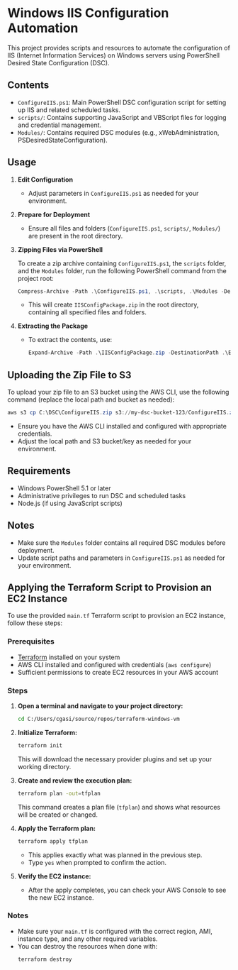 # Windows IIS Configuration Automation

This project provides scripts and resources to automate the configuration of IIS (Internet Information Services) on Windows servers using PowerShell Desired State Configuration (DSC).

## Contents

- `ConfigureIIS.ps1`: Main PowerShell DSC configuration script for setting up IIS and related scheduled tasks.
- `scripts/`: Contains supporting JavaScript and VBScript files for logging and credential management.
- `Modules/`: Contains required DSC modules (e.g., xWebAdministration, PSDesiredStateConfiguration).

## Usage

1. **Edit Configuration**
   - Adjust parameters in `ConfigureIIS.ps1` as needed for your environment.

2. **Prepare for Deployment**
   - Ensure all files and folders (`ConfigureIIS.ps1`, `scripts/`, `Modules/`) are present in the root directory.

3. **Zipping Files via PowerShell**

   To create a zip archive containing `ConfigureIIS.ps1`, the `scripts` folder, and the `Modules` folder, run the following PowerShell command from the project root:

   ```powershell
   Compress-Archive -Path .\ConfigureIIS.ps1, .\scripts, .\Modules -DestinationPath .\IISConfigPackage.zip -Force
   ```

   - This will create `IISConfigPackage.zip` in the root directory, containing all specified files and folders.

4. **Extracting the Package**
   - To extract the contents, use:
     ```powershell
     Expand-Archive -Path .\IISConfigPackage.zip -DestinationPath .\ExtractedPackage -Force
     ```

## Uploading the Zip File to S3

To upload your zip file to an S3 bucket using the AWS CLI, use the following command (replace the local path and bucket as needed):

```powershell
aws s3 cp C:\DSC\ConfigureIIS.zip s3://my-dsc-bucket-123/ConfigureIIS.zip --region us-east-1
```

- Ensure you have the AWS CLI installed and configured with appropriate credentials.
- Adjust the local path and S3 bucket/key as needed for your environment.

## Requirements
- Windows PowerShell 5.1 or later
- Administrative privileges to run DSC and scheduled tasks
- Node.js (if using JavaScript scripts)

## Notes
- Make sure the `Modules` folder contains all required DSC modules before deployment.
- Update script paths and parameters in `ConfigureIIS.ps1` as needed for your environment. 

## Applying the Terraform Script to Provision an EC2 Instance

To use the provided `main.tf` Terraform script to provision an EC2 instance, follow these steps:

### Prerequisites
- [Terraform](https://www.terraform.io/downloads.html) installed on your system
- AWS CLI installed and configured with credentials (`aws configure`)
- Sufficient permissions to create EC2 resources in your AWS account

### Steps
1. **Open a terminal and navigate to your project directory:**
   ```sh
   cd C:/Users/cgasi/source/repos/terraform-windows-vm
   ```

2. **Initialize Terraform:**
   ```sh
   terraform init
   ```
   This will download the necessary provider plugins and set up your working directory.

3. **Create and review the execution plan:**
   ```sh
   terraform plan -out=tfplan
   ```
   This command creates a plan file (`tfplan`) and shows what resources will be created or changed.

4. **Apply the Terraform plan:**
   ```sh
   terraform apply tfplan
   ```
   - This applies exactly what was planned in the previous step.
   - Type `yes` when prompted to confirm the action.

5. **Verify the EC2 instance:**
   - After the apply completes, you can check your AWS Console to see the new EC2 instance.

### Notes
- Make sure your `main.tf` is configured with the correct region, AMI, instance type, and any other required variables.
- You can destroy the resources when done with:
  ```sh
  terraform destroy
  ``` 